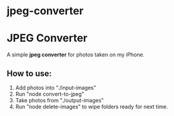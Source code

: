 # jpeg-converter
# JPEG Converter

A simple **jpeg converter** for photos taken on my iPhone.


## How to use:

1. Add photos into "./input-images"
2. Run "node convert-to-jpeg"
3. Take photos from "./output-images"
4. Run "node delete-images" to wipe folders ready for next time.
